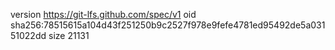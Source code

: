 version https://git-lfs.github.com/spec/v1
oid sha256:78515615a104d43f251250b9c2527f978e9fefe4781ed95492de5a03151022dd
size 21131
